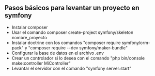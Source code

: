 ## Pasos básicos para levantar un proyecto en symfony
- Instalar composer
- Usar el comando composer create-project symfony/skeleton nombre_proyecto
- Instalar doctrine con los comandos  "composer require symfony/orm-pack" y "composer require --dev symfony/maker-bundle"
- Configurar la base de datos en el archivo .env
- Crear un controlador si lo desea con el comando "php bin/console make:controller MiController"
- Levantar el servidor con el comando "symfony server:start"
  


